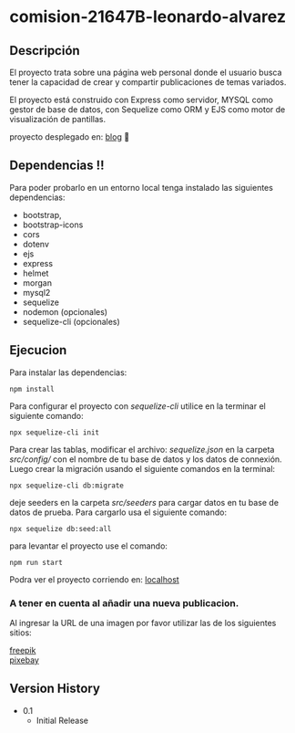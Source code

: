 # comision-21647B-leonardo-alvarez  

## Descripción 

El proyecto trata sobre una página web personal donde el usuario busca tener la capacidad de crear y compartir publicaciones de temas variados. 

El proyecto está construido con Express como servidor, MYSQL como gestor de base de datos, con Sequelize como ORM y EJS como motor de visualización de pantillas.

proyecto desplegado en: <a href="https://project-blog-tot8.onrender.com/" target="_blank">blog</a> :scroll: 

## Dependencias :bangbang:

Para poder probarlo en un entorno local tenga instalado las siguientes dependencias:

* bootstrap,
* bootstrap-icons
* cors
* dotenv
* ejs
* express
* helmet
* morgan
* mysql2
* sequelize
* nodemon (opcionales)
* sequelize-cli (opcionales)

## Ejecucion
Para instalar las dependencias:
```
npm install
```
Para configurar el proyecto con _sequelize-cli_ utilice en la terminar el siguiente comando:
```
npx sequelize-cli init
```
Para crear las tablas, modificar el archivo: *sequelize.json* en la carpeta _src/config/_ con el nombre de tu base de datos y los datos de connexión. Luego crear la migración usando el siguiente comandos en la terminal:
```
npx sequelize-cli db:migrate

```
deje seeders en la carpeta _src/seeders_ para cargar datos en tu base de datos de prueba. Para cargarlo usa el siguiente comando:
```
npx sequelize db:seed:all
```
para levantar el proyecto use el comando:
```
npm run start
```
Podra ver el proyecto corriendo en: 
[localhost](http://localhost:3000/)

### A tener en cuenta al añadir una nueva publicacion.
Al ingresar la URL de una imagen por favor utilizar las de los siguientes sitios:

[freepik](https://www.freepik.es/)  
[pixebay](https://pixabay.com/)

## Version History

* 0.1
    * Initial Release
